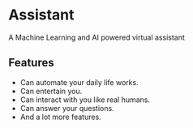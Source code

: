 # Assistant
A Machine Learning and AI powered virtual assistant

## Features

* Can automate your daily life works.
* Can entertain you.
* Can interact with you like real humans.
* Can answer your questions.
* And a lot more features.
